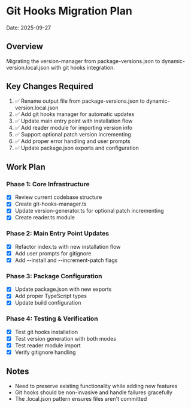# Git Hooks Migration Plan

Date: 2025-09-27

## Overview

Migrating the version-manager from package-versions.json to dynamic-version.local.json with git hooks integration.

## Key Changes Required

1. ✅ Rename output file from package-versions.json to dynamic-version.local.json
2. ✅ Add git hooks manager for automatic updates
3. ✅ Update main entry point with installation flow
4. ✅ Add reader module for importing version info
5. ✅ Support optional patch version incrementing
6. ✅ Add proper error handling and user prompts
7. ✅ Update package.json exports and configuration

## Work Plan

### Phase 1: Core Infrastructure

- [x] Review current codebase structure
- [x] Create git-hooks-manager.ts
- [x] Update version-generator.ts for optional patch incrementing
- [x] Create reader.ts module

### Phase 2: Main Entry Point Updates

- [x] Refactor index.ts with new installation flow
- [x] Add user prompts for gitignore
- [x] Add --install and --increment-patch flags

### Phase 3: Package Configuration

- [x] Update package.json with new exports
- [x] Add proper TypeScript types
- [x] Update build configuration

### Phase 4: Testing & Verification

- [x] Test git hooks installation
- [x] Test version generation with both modes
- [x] Test reader module import
- [x] Verify gitignore handling

## Notes

- Need to preserve existing functionality while adding new features
- Git hooks should be non-invasive and handle failures gracefully
- The .local.json pattern ensures files aren't committed

